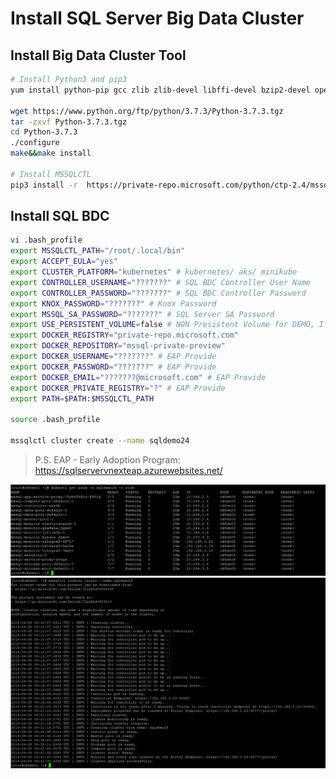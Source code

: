 # Install SQL Server Big Data Cluster
## Install Big Data Cluster Tool
```bash
# Install Python3 and pip3
yum install python-pip gcc zlib zlib-devel libffi-devel bzip2-devel openssl-devel ncurses-devel sqlite-devel readline-devel tk-devel -y

wget https://www.python.org/ftp/python/3.7.3/Python-3.7.3.tgz
tar -zxvf Python-3.7.3.tgz
cd Python-3.7.3
./configure
make&&make install

# Install MSSQLCTL
pip3 install -r  https://private-repo.microsoft.com/python/ctp-2.4/mssqlctl/requirements.txt --user
```
## Install SQL BDC
```bash
vi .bash_profile
export MSSQLCTL_PATH="/root/.local/bin"
export ACCEPT_EULA="yes"
export CLUSTER_PLATFORM="kubernetes" # kubernetes/ aks/ minikube
export CONTROLLER_USERNAME="???????" # SQL BDC Controller User Name
export CONTROLLER_PASSWORD="???????" # SQL BDC Controller Password
export KNOX_PASSWORD="???????" # Knox Password
export MSSQL_SA_PASSWORD="???????" # SQL Server SA Password
export USE_PERSISTENT_VOLUME=false # NON Presistent Volume for DEMO, If restart cluster then data loss.
export DOCKER_REGISTRY="private-repo.microsoft.com"
export DOCKER_REPOSITORY="mssql-private-preview"
export DOCKER_USERNAME="???????" # EAP Provide
export DOCKER_PASSWORD="???????" # EAP Provide
export DOCKER_EMAIL="???????@microsoft.com" # EAP Provide
export DOCKER_PRIVATE_REGISTRY="?" # EAP Provide
export PATH=$PATH:$MSSQLCTL_PATH

source .bash_profile

mssqlctl cluster create --name sqldemo24
```
> P.S. EAP - Early Adoption Program:<br/>
> https://sqlservervnexteap.azurewebsites.net/ 

![](./graphics/98.png)<br/>
![](./graphics/99.png)